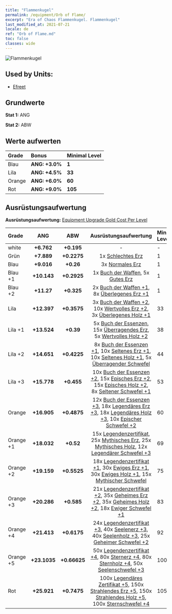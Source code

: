 ```yaml
---
title: "Flammenkugel"
permalink: /equipment/Orb of Flame/
excerpt: "Era of Chaos Flammenkugel. Flammenkugel"
last_modified_at: 2021-07-21
locale: de
ref: "Orb of Flame.md"
toc: false
classes: wide
---
```


  ![Flammenkugel](/images/e/e_5061.png)

## Used by Units:

* [Efreet](/de/units/Efreeti/) 


## Grundwerte
 **Stat 1:** ANG

 **Stat 2:** ABW

## Werte aufwerten

  |     Grade    |   Bonus | Minimal Level | 
  |:-------------|:--------|:--------------| 
  | Blau | **ANG: +3.0%** | **1** | 
  | Lila | **ANG: +4.5%** | **33** | 
  | Orange | **ANG: +6.0%** | **60** | 
  | Rot | **ANG: +9.0%** | **105** | 


## Ausrüstungsaufwertung
 **Ausrüstungsaufwertung:** [Equipment Upgrade Gold Cost Per Level](/equipment/EquipmentUpgradeCostPerLevel/) 

  |          Grade      | ANG | ABW | Ausrüstungsaufwertung | Minimal Level |
  |:--------------------|:---------:|:---------:|:----------------:|:--------------|
  | white | **+6.762** | **+0.195** | - | - |
  | Grün | **+7.889** | **+0.2275** | 1x [Schlechtes Erz](/ItemsDE/mat_1/) | 1 |
  | Blau | **+9.016** | **+0.26** | 3x [Normales Erz](/ItemsDE/mat_6/) | 1 |
  | Blau +1 | **+10.143** | **+0.2925** | 1x [Buch der Waffen](/ItemsDE/mat_18/), 5x [Gutes Erz](/ItemsDE/mat_12/) | 1 |
  | Blau +2 | **+11.27** | **+0.325** | 2x [Buch der Waffen +1](/ItemsDE/mat_25/), 8x [Überlegenes Erz +1](/ItemsDE/mat_19/) | 1 |
  | Lila | **+12.397** | **+0.3575** | 3x [Buch der Waffen +2](/ItemsDE/mat_32/), 10x [Wertvolles Erz +2](/ItemsDE/mat_26/), 3x [Überlegenes Holz +1](/ItemsDE/mat_20/) | 33 |
  | Lila +1 | **+13.524** | **+0.39** | 5x [Buch der Essenzen](/ItemsDE/mat_39/), 15x [Überragendes Erz](/ItemsDE/mat_33/), 5x [Wertvolles Holz +2](/ItemsDE/mat_27/) | 38 |
  | Lila +2 | **+14.651** | **+0.4225** | 8x [Buch der Essenzen +1](/ItemsDE/mat_46/), 10x [Seltenes Erz +1](/ItemsDE/mat_40/), 10x [Seltenes Holz +1](/ItemsDE/mat_41/), 5x [Überragender Schwefel](/ItemsDE/mat_36/) | 44 |
  | Lila +3 | **+15.778** | **+0.455** | 10x [Buch der Essenzen +2](/ItemsDE/mat_53/), 15x [Episches Erz +2](/ItemsDE/mat_47/), 15x [Episches Holz +2](/ItemsDE/mat_48/), 8x [Seltener Schwefel +1](/ItemsDE/mat_43/) | 53 |
  | Orange | **+16.905** | **+0.4875** | 12x [Buch der Essenzen +3](/ItemsDE/mat_60/), 18x [Legendäres Erz +3](/ItemsDE/mat_54/), 18x [Legendäres Holz +3](/ItemsDE/mat_55/), 10x [Epischer Schwefel +2](/ItemsDE/mat_50/) | 60 |
  | Orange +1 | **+18.032** | **+0.52** | 15x [Legendenzertifikat](/ItemsDE/mat_67/), 25x [Mythisches Erz](/ItemsDE/mat_61/), 25x [Mythisches Holz](/ItemsDE/mat_62/), 12x [Legendärer Schwefel +3](/ItemsDE/mat_57/) | 69 |
  | Orange +2 | **+19.159** | **+0.5525** | 18x [Legendenzertifikat +1](/ItemsDE/mat_74/), 30x [Ewiges Erz +1](/ItemsDE/mat_68/), 30x [Ewiges Holz +1](/ItemsDE/mat_69/), 15x [Mythischer Schwefel](/ItemsDE/mat_64/) | 75 |
  | Orange +3 | **+20.286** | **+0.585** | 21x [Legendenzertifikat +2](/ItemsDE/mat_81/), 35x [Geheimes Erz +2](/ItemsDE/mat_75/), 35x [Geheimes Holz +2](/ItemsDE/mat_76/), 18x [Ewiger Schwefel +1](/ItemsDE/mat_71/) | 83 |
  | Orange +4 | **+21.413** | **+0.6175** | 24x [Legendenzertifikat +3](/ItemsDE/mat_88/), 40x [Seelenerz +3](/ItemsDE/mat_82/), 40x [Seelenholz +3](/ItemsDE/mat_83/), 25x [Geheimer Schwefel +2](/ItemsDE/mat_78/) | 92 |
  | Orange +5 | **+23.1035** | **+0.66625** | 50x [Legendenzertifikat +4](/ItemsDE/mat_95/), 80x [Sternerz +4](/ItemsDE/mat_89/), 80x [Sternholz +4](/ItemsDE/mat_90/), 50x [Seelenschwefel +3](/ItemsDE/mat_85/) | 100 |
  | Rot | **+25.921** | **+0.7475** | 100x [Legendäres Zertifikat +5](/ItemsDE/mat_102/), 150x [Strahlendes Erz +5](/ItemsDE/mat_96/), 150x [Strahlendes Holz +5](/ItemsDE/mat_97/), 100x [Sternschwefel +4](/ItemsDE/mat_92/) | 105 |

